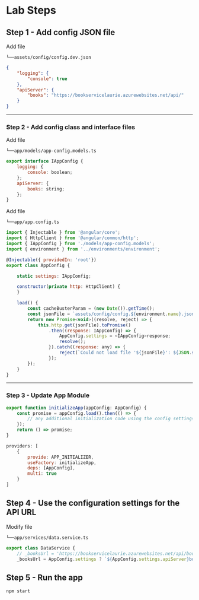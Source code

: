 # Lab Steps

## Step 1 - Add config JSON file

Add file 
```
└──assets/config/config.dev.json
```
```json
{
    "logging": {
        "console": true
    },
    "apiServer": {
        "books": "https://bookservicelaurie.azurewebsites.net/api/"
    }
}
```
------
### Step 2 - Add config class and interface files

Add file
```
└──app/models/app-config.models.ts
```
```javascript
export interface IAppConfig {
    logging: {
        console: boolean;
    };
    apiServer: {
        books: string;
    };
}
```
Add file
```
└──app/app.config.ts
```
```javascript
import { Injectable } from '@angular/core';
import { HttpClient } from '@angular/common/http';
import { IAppConfig } from './models/app-config.models';
import { environment } from '../environments/environment';

@Injectable({ providedIn: 'root'})
export class AppConfig {

    static settings: IAppConfig;

    constructor(private http: HttpClient) {
    }

    load() {
        const cacheBusterParam = (new Date()).getTime();
        const jsonFile = `assets/config/config.${environment.name}.json?nocache=${cacheBusterParam}`;
        return new Promise<void>((resolve, reject) => {
            this.http.get(jsonFile).toPromise()
                .then((response: IAppConfig) => {
                    AppConfig.settings = <IAppConfig>response;
                    resolve();
                }).catch((response: any) => {
                    reject(`Could not load file '${jsonFile}': ${JSON.stringify(response)}`);
                });
        });
    }
}
```
------
### Step 3 - Update App Module

```javascript
export function initializeApp(appConfig: AppConfig) {
    const promise = appConfig.load().then(() => {
        // any additional initialization code using the config settings goes here
    });
    return () => promise;
}

providers: [
    {
        provide: APP_INITIALIZER, 
        useFactory: initializeApp,
        deps: [AppConfig],
        multi: true
    }
]
```

## Step 4 - Use the configuration settings for the API URL

Modify file
```
└──app/services/data.service.ts
```
```javascript
export class DataService {
    // _booksUrl = 'https://bookservicelaurie.azurewebsites.net/api/books';
    _booksUrl = AppConfig.settings ? `${AppConfig.settings.apiServer}books` : null;
```
## Step 5 - Run the app
```
npm start
```
